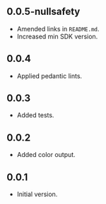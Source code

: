 

## 0.0.5-nullsafety

- Amended links in `README.md`.
- Increased min SDK version.

## 0.0.4

- Applied pedantic lints.

## 0.0.3

- Added tests.

## 0.0.2

- Added color output.

## 0.0.1

- Initial version.